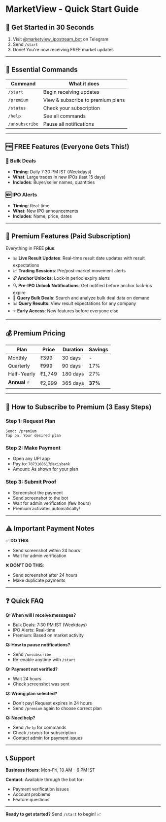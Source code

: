 # MarketView - Quick Start Guide

## 🚀 Get Started in 30 Seconds

1. Visit [@marketview_ipostream_bot](https://t.me/marketview_ipostream_bot) on Telegram
2. Send `/start`
3. Done! You're now receiving FREE market updates

---

## 📱 Essential Commands

| Command | What it does |
|---------|-------------|
| `/start` | Begin receiving updates |
| `/premium` | View & subscribe to premium plans |
| `/status` | Check your subscription |
| `/help` | See all commands |
| `/unsubscribe` | Pause all notifications |

---

## 🆓 FREE Features (Everyone Gets This!)

### 💼 Bulk Deals
- **Timing**: Daily 7:30 PM IST (Weekdays)
- **What**: Large trades in new IPOs (last 15 days)
- **Includes**: Buyer/seller names, quantities

### 🆕 IPO Alerts
- **Timing**: Real-time
- **What**: New IPO announcements
- **Includes**: Name, price, dates

---

## 💎 Premium Features (Paid Subscription)

Everything in FREE **plus**:

- 📊 **Live Result Updates**: Real-time result date updates with result expectations
- 📈 **Trading Sessions**: Pre/post-market movement alerts
- 🔓 **Anchor Unlocks**: Lock-in period expiry alerts
- 🔍 **Pre-IPO Unlock Notifications**: Get notified before anchor lock-ins expire
- 💼 **Query Bulk Deals**: Search and analyze bulk deal data on demand
- 📊 **Query Results**: View result expectations for any company
- ⭐ **Early Access**: New features before everyone else

---

## 💰 Premium Pricing

| Plan | Price | Duration | Savings |
|------|-------|----------|---------|
| Monthly | ₹399 | 30 days | - |
| Quarterly | ₹999 | 90 days | 17% |
| Half-Yearly | ₹1,749 | 180 days | 27% |
| **Annual** ⭐ | ₹2,999 | 365 days | **37%** |

---

## 🔐 How to Subscribe to Premium (3 Easy Steps)

### Step 1: Request Plan
```
Send: /premium
Tap on: Your desired plan
```

### Step 2: Make Payment
- Open any UPI app
- Pay to: `7073168617@axisbank`
- Amount: As shown for your plan

### Step 3: Submit Proof
- Screenshot the payment
- Send screenshot to the bot
- Wait for admin verification (few hours)
- Premium activates automatically!

---

## ⚠️ Important Payment Notes

✅ **DO THIS**:
- Send screenshot within 24 hours
- Wait for admin verification

❌ **DON'T DO THIS**:
- Send screenshot after 24 hours
- Make duplicate payments

---

## ❓ Quick FAQ

**Q: When will I receive messages?**
- Bulk Deals: 7:30 PM IST (Weekdays)
- IPO Alerts: Real-time
- Premium: Based on market activity

**Q: How to pause notifications?**
- Send `/unsubscribe`
- Re-enable anytime with `/start`

**Q: Payment not verified?**
- Wait 24 hours
- Check screenshot was sent

**Q: Wrong plan selected?**
- Don't pay! Request expires in 24 hours
- Send `/premium` again to choose correct plan

**Q: Need help?**
- Send `/help` for commands
- Check `/status` for subscription
- Contact admin for payment issues

---

## 📞 Support

**Business Hours**: Mon-Fri, 10 AM - 6 PM IST

**Contact**: Available through the bot for:
- Payment verification issues
- Account problems
- Feature questions

---

**Ready to get started?** Send `/start` to begin! 📈

